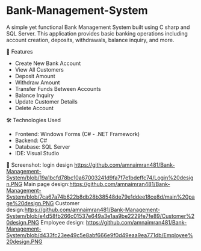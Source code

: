 # Bank-Management-System

A simple yet functional Bank Management System built using C sharp and SQL Server. This application provides basic banking operations including account creation, deposits, withdrawals, balance inquiry, and more.

 🚀 Features

- Create New Bank Account
- View All Customers
- Deposit Amount
- Withdraw Amount
- Transfer Funds Between Accounts
- Balance Inquiry
- Update Customer Details
- Delete Account

🛠️ Technologies Used

- Frontend: Windows Forms (C# - .NET Framework)
- Backend: C#
- Database: SQL Server
- IDE: Visual Studio

 📸 Screenshot:
login design https://github.com/amnaimran481/Bank-Management-System/blob/19a1bcfd78bc10a67003241d9fa7f7e1bdeffc74/Login%20design.PNG
Main page design:https://github.com/amnaimran481/Bank-Management-System/blob/7ca67a74b622b8db28b38548de79e1ddee18ce8d/main%20page%20design.PNG
Customer design:https://github.com/amnaimran481/Bank-Management-System/blob/e4d58fb266c01537e649a3e1aa9be2229fe7fe89/Customer%20design.PNG
Employee design: https://github.com/amnaimran481/Bank-Management-System/blob/d433fc23ee49c5e8abf666e9f0d49eaa9ea771db/Employee%20design.PNG









 



